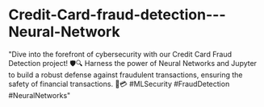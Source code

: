 # Credit-Card-fraud-detection---Neural-Network
"Dive into the forefront of cybersecurity with our Credit Card Fraud Detection project! 🛡️🔍 Harness the power of Neural Networks and Jupyter to build a robust defense against fraudulent transactions, ensuring the safety of financial transactions. 🚫💳 #MLSecurity #FraudDetection #NeuralNetworks"
